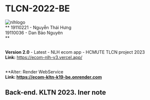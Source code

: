 # TLCN-2022-BE
![nlhlogo](https://user-images.githubusercontent.com/84399418/204710455-0592e966-386c-415e-8d9a-9c9934072016.png)
<br/>
**
19110221 - Nguyễn Thái Hưng <br/>
19110036 - Dan Bảo Nguyên <br/>**

##
**Version 2.0** - Latest - NLH ecom app   - HCMUTE TLCN project 2023 <br/>
**Link:** https://ecom-nlh-v3.vercel.app/ <br/>
## 
**Alter: Render WebService <br/>
**Link: https://ecom-kltn-k19-be.onrender.com <br/>**
## Back-end. KLTN 2023. Iner note

